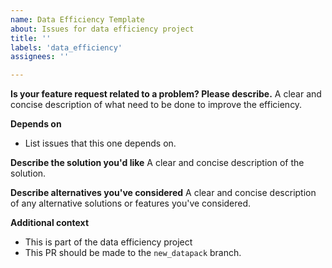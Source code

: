 ```yaml
---
name: Data Efficiency Template
about: Issues for data efficiency project
title: ''
labels: 'data_efficiency'
assignees: ''

---
```


**Is your feature request related to a problem? Please describe.**
A clear and concise description of what need to be done to improve the efficiency.

**Depends on**
- List issues that this one depends on.

**Describe the solution you'd like**
A clear and concise description of the solution.

**Describe alternatives you've considered**
A clear and concise description of any alternative solutions or features you've considered.

**Additional context**
- This is part of the data efficiency project
- This PR should be made to the `new_datapack` branch.
